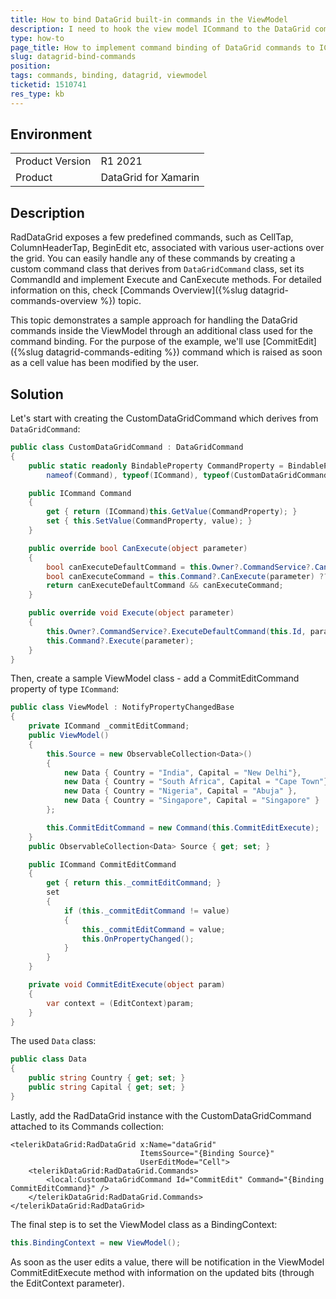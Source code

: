```yaml
---
title: How to bind DataGrid built-in commands in the ViewModel
description: I need to hook the view model ICommand to the DataGrid commands
type: how-to
page_title: How to implement command binding of DataGrid commands to ICommand in ViewModel
slug: datagrid-bind-commands
position: 
tags: commands, binding, datagrid, viewmodel
ticketid: 1510741
res_type: kb
---
```


## Environment
<table>
	<tbody>
		<tr>
			<td>Product Version</td>
			<td>R1 2021</td>
		</tr>
		<tr>
			<td>Product</td>
			<td>DataGrid for Xamarin</td>
		</tr>
	</tbody>
</table>


## Description

RadDataGrid exposes a few predefined commands, such as CellTap, ColumnHeaderTap, BeginEdit etc, associated with various user-actions over the grid. You can easily handle any of these commands by creating a custom command class that derives from `DataGridCommand` class, set its CommandId and implement Execute and CanExecute methods. For detailed information on this, check [Commands Overview]({%slug datagrid-commands-overview %}) topic.

This topic demonstrates a sample approach for handling the DataGrid commands inside the ViewModel through an additional class used for the command binding. For the purpose of the example, we'll use [CommitEdit]({%slug datagrid-commands-editing %}) command which is raised as soon as a cell value has been modified by the user.

## Solution

Let's start with creating the CustomDataGridCommand which derives from `DataGridCommand`:

```C#
public class CustomDataGridCommand : DataGridCommand
{
	public static readonly BindableProperty CommandProperty = BindableProperty.Create(
		nameof(Command), typeof(ICommand), typeof(CustomDataGridCommand), null);

	public ICommand Command
	{
		get { return (ICommand)this.GetValue(CommandProperty); }
		set { this.SetValue(CommandProperty, value); }
	}

	public override bool CanExecute(object parameter)
	{
		bool canExecuteDefaultCommand = this.Owner?.CommandService?.CanExecuteDefaultCommand(this.Id, parameter) ?? false;
		bool canExecuteCommand = this.Command?.CanExecute(parameter) ?? true;
		return canExecuteDefaultCommand && canExecuteCommand;
	}

	public override void Execute(object parameter)
	{
		this.Owner?.CommandService?.ExecuteDefaultCommand(this.Id, parameter);
		this.Command?.Execute(parameter);
	}
}
```

Then, create a sample ViewModel class  - add a CommitEditCommand property of type `ICommand`:

```C#
public class ViewModel : NotifyPropertyChangedBase
{
    private ICommand _commitEditCommand;
    public ViewModel()
    {
        this.Source = new ObservableCollection<Data>()
        {
            new Data { Country = "India", Capital = "New Delhi"},
            new Data { Country = "South Africa", Capital = "Cape Town"},
            new Data { Country = "Nigeria", Capital = "Abuja" },
            new Data { Country = "Singapore", Capital = "Singapore" }
        };

        this.CommitEditCommand = new Command(this.CommitEditExecute);
    }
    public ObservableCollection<Data> Source { get; set; }

    public ICommand CommitEditCommand
    {
        get { return this._commitEditCommand; }
        set
        {
            if (this._commitEditCommand != value)
            {
                this._commitEditCommand = value;
                this.OnPropertyChanged();
            }
        }
    }

    private void CommitEditExecute(object param)
    {
        var context = (EditContext)param;           
    }
}
```

The used `Data` class:

```C#
public class Data
{
	public string Country { get; set; }
	public string Capital { get; set; }
}
```

Lastly, add the RadDataGrid instance with the CustomDataGridCommand attached to its Commands collection:

```XAML
<telerikDataGrid:RadDataGrid x:Name="dataGrid"
							 ItemsSource="{Binding Source}"
							 UserEditMode="Cell">
	<telerikDataGrid:RadDataGrid.Commands>               
		<local:CustomDataGridCommand Id="CommitEdit" Command="{Binding CommitEditCommand}" />
	</telerikDataGrid:RadDataGrid.Commands>
</telerikDataGrid:RadDataGrid>
```

The final step is to set the ViewModel class as a BindingContext:

```C#
this.BindingContext = new ViewModel();
```

As soon as the user edits a value, there will be notification in the ViewModel CommitEditExecute method with information on the updated bits (through the EditContext parameter).
